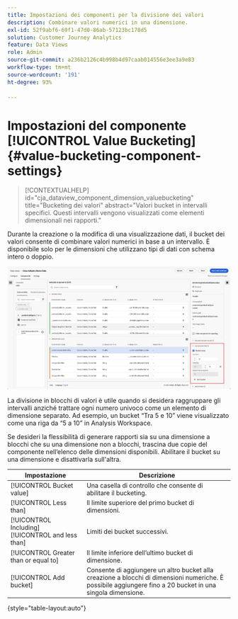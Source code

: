 ```yaml
---
title: Impostazioni dei componenti per la divisione dei valori
description: Combinare valori numerici in una dimensione.
exl-id: 52f9abf6-69f1-47d0-86ab-57123bc178d5
solution: Customer Journey Analytics
feature: Data Views
role: Admin
source-git-commit: a236b2126c4b998b4d97caab014556e3ee3a9e83
workflow-type: tm+mt
source-wordcount: '191'
ht-degree: 93%

---
```


# Impostazioni del componente [!UICONTROL Value Bucketing] {#value-bucketing-component-settings}

<!-- markdownlint-disable MD034 -->

>[!CONTEXTUALHELP]
>id="cja_dataview_component_dimension_valuebucketing"
>title="Bucketing dei valori"
>abstract="Valori bucket in intervalli specifici. Questi intervalli vengono visualizzati come elementi dimensionali nei rapporti."

<!-- markdownlint-enable MD034 -->


Durante la creazione o la modifica di una visualizzazione dati, il bucket dei valori consente di combinare valori numerici in base a un intervallo. È disponibile solo per le dimensioni che utilizzano tipi di dati con schema intero o doppio.

![Bucketing dei valori](../assets/value-bucketing.png)

La divisione in blocchi di valori è utile quando si desidera raggruppare gli intervalli anziché trattare ogni numero univoco come un elemento di dimensione separato. Ad esempio, un bucket “Tra 5 e 10” viene visualizzato come una riga da “5 a 10” in Analysis Workspace.

Se desideri la flessibilità di generare rapporti sia su una dimensione a blocchi che su una dimensione non a blocchi, trascina due copie del componente nell’elenco delle dimensioni disponibili. Abilitare il bucket su una dimensione e disattivarla sull&#39;altra.

| Impostazione | Descrizione |
| --- | --- |
| [!UICONTROL Bucket value] | Una casella di controllo che consente di abilitare il bucketing. |
| [!UICONTROL Less than] | Il limite superiore del primo bucket di dimensioni. |
| [!UICONTROL Including] [!UICONTROL and less than] | Limiti dei bucket successivi. |
| [!UICONTROL Greater than or equal to] | Il limite inferiore dell’ultimo bucket di dimensione. |
| [!UICONTROL Add bucket] | Consente di aggiungere un altro bucket alla creazione a blocchi di dimensioni numeriche. È possibile aggiungere fino a 20 bucket in una singola dimensione. |

{style="table-layout:auto"}
